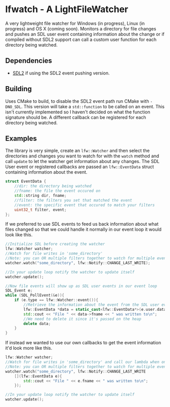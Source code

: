 lfwatch - A LightFileWatcher
=
A very lightweight file watcher for Windows (in progress), Linux (in progress) and OS X (coming soon). Monitors a
directory for file changes and pushes an SDL user event containing information about the change or if
compiled without SDL2 support can call a custom user function for each directory being watched.

Dependencies
-
- [SDL2](http://libsdl.org/) if using the SDL2 event pushing version.

Building
-
Uses CMake to build, to disable the SDL2 event path run CMake with `-DNO_SDL`. This version will
take a `std::function` to be called on an event. This isn't currently implemented so I haven't decided
on what the function signature should be. A different callback can be registered for each directory being
watched.

Examples
-
The library is very simple, create an `lfw::Watcher` and then select the directories and changes you
want to watch for with the `watch` method and call `update` to let the watcher get information about any changes.
The SDL User event or registered callbacks are passed an `lfw::EventData` struct containing information about the event.

```c++
struct EventData {
	//dir: the directory being watched
	//fname: the file the event occured on
	std::string dir, fname;
	//filter: the filters you set that matched the event
	//event: the specific event that occured to match your filters
	uint32_t filter, event;
};
```

If we preferred to use SDL events to feed us back information about what files changed so that we
could handle it normally in our event loop it would look like this.

```c++
//Initialize SDL before creating the watcher
lfw::Watcher watcher;
//Watch for file writes in 'some_directory'
//Note: you can OR multiple filters together to watch for multiple events
watcher.watch("some_directory", lfw::Notify::CHANGE_LAST_WRITE);

//In your update loop notify the watcher to update itself
watcher.update();

//Now file events will show up as SDL user events in our event loop
SDL_Event e;
while (SDL_PollEvent(&e)){
	if (e.type == lfw::Watcher::event()){
		//Retrieve the information about the event from the SDL user event
		lfw::EventData *data = static_cast<lfw::EventData*>(e.user.data1);
		std::cout << "File " << data->fname << " was written to\n";
		//We need to delete it since it's passed on the heap
		delete data;
	}
}
```

If instead we wanted to use our own callbacks to get the event information it'd look more like this.

```c++
lfw::Watcher watcher;
//Watch for file writes in 'some_directory' and call our lambda when one happens
//Note: you can OR multiple filters together to watch for multiple events
watcher.watch("some_directory", lfw::Notify::CHANGE_LAST_WRITE
	[](lfw::EventData e){
		std::cout << "File " << e.fname << " was written to\n";
	});

//In your update loop notify the watcher to update itself
watcher.update();
```

